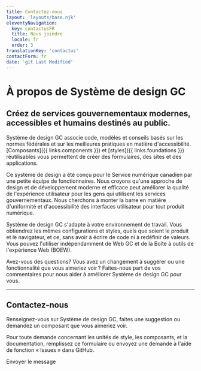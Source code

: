 ```yaml
---
title: Contactez-nous
layout: 'layouts/base.njk'
eleventyNavigation:
  key: contactusFR
  title: Nous joindre
  locale: fr
  order: 3
translationKey: 'contactus'
contactForm: fr
date: 'git Last Modified'
---
```


# À propos de Système de design GC

## Créez de services gouvernementaux modernes, accessibles et humains destinés au public.

Système de design GC associe code, modèles et conseils basés sur les normes fédérales et sur les meilleures pratiques en matière d'accessibilité. [Composants]({{ links.components }}) et [styles]({{ links.foundations }}) réutilisables vous permettent de créer des formulaires, des sites et des applications.

Ce système de design a été conçu pour le Service numérique canadien par une petite équipe de fonctionnaires. Nous croyons qu'une approche de design et de développement moderne et efficace peut améliorer la qualité de l'expérience utilisateur pour les gens qui utilisent les services gouvernementaux. Nous cherchons à monter la barre en matière d'uniformité et d'accessibilité des interfaces utilisateur pour tout produit numérique.

Système de design GC s'adapte à votre environnement de travail. Vous obtiendrez les mêmes configurations et styles, quels que soient le produit et le navigateur, et ce, sans avoir à écrire de code ni à redéfinir de valeurs. Vous pouvez l'utiliser indépendamment de Web GC et de la Boîte à outils de l'expérience Web (BOEW).

Avez-vous des questions? Vous avez un changement à suggérer ou une fonctionnalité que vous aimeriez voir ? Faites-nous part de vos commentaires pour nous aider à améliorer Système de design GC pour vous.

<hr class="my-500" />

## Contactez-nous

Renseignez-vous sur Système de design GC, faites une suggestion ou demandez un composant que vous aimeriez voir.

Pour toute demande concernant <gcds-link external href="{{ links.githubTokensIssues }}" target="_blank">les unités de style</gcds-link>, <gcds-link external href="{{ links.githubIssues }}" target="_blank">les composants</gcds-link>, et <gcds-link external href="{{ links.githubDocsIssues }}" target="_blank">la documentation</gcds-link>, remplissez ce formulaire ou envoyez une demande à l'aide de fonction « Issues » dans GitHub.

<form class="my-500 contact-us-form" name="contactFR" method="post" style="min-height: 32rem;" action="https://design-system.cdssandbox.xyz/api/submission">
  <input type="hidden" name="form-name" value="contactFR" />
  <input name="honeypot" type="text" aria-label="bot" hidden/>

  <gcds-input type="text" input-id="name" label="Nom complet" size="30" required></gcds-input>
  <gcds-input type="email" input-id="email" label="Adresse courriel" size="50" required></gcds-input>
  <gcds-fieldset fieldset-id="reasonForContact" legend="Raison de votre communication" required>
    <gcds-radio radio-id="requestADemo" name="reasonForContact" label="Demander une démonstration" value="Request a demo | Demander une démonstration" hint="Réservez une démonstration de Système de design GC pour votre équipe."></gcds-radio>
    <gcds-radio radio-id="reportAnIssue" name="reasonForContact" label="Signaler un problème" value="Report an issue | Signaler un problème" hint="Communiquez un problème que vous avez trouvé."></gcds-radio>
    <gcds-radio radio-id="participateInUserResearch" name="reasonForContact" label="Participer à la recherche sur les utilisateur·rice·s" value="Participate in user research | Participer à la recherche sur les utilisateur·rice·s" hint="Nous ajouterons votre adresse courriel à la liste des candidat·e·s pour la recherche sur les utilisateur·rice·s. "></gcds-radio>
    <gcds-radio radio-id="other" name="reasonForContact" label="Autre" value="Other | Autre" hint="Indiquez une raison dans le champ du message."></gcds-radio>
  </gcds-fieldset>
  <gcds-textarea label="Message" textarea-id="message" hint="Écrivez votre question ou commentaire." required></gcds-textarea>
  <div hidden>
    <gcds-input type="text" input-id="bot-field" label="bot"></gcds-input>
  </div>
  <gcds-button button-role="primary" type="submit">
    Envoyer le message
  </gcds-button>
</form>

